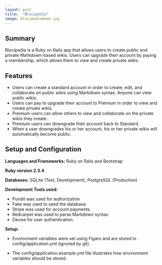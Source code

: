 ```yaml
---
layout: post
title:  "Blocipedia"
image: blocipediaHome.jpg
---
```


## Summary
Blocipedia is a Ruby on Rails app that allows users to create public and private Markdown-based wikis. Users can upgrade their account by paying a membership, which allows them to view and create private wikis.


## Features
+ Users can create a standard account in order to create, edit, and collaborate on public wikis using Markdown syntax. Anyone can view public wikis.
+ Users can pay to upgrade their account to Premium in order to view and create private wikis.
+ Premium users can allow others to view and collaborate on the private wikis they create.
+ Premium users can downgrade their account back to Standard.
+ When a user downgrades his or her account, his or her private wikis will automatically become public.

## Setup and Configuration

**Languages and Frameworks:** Ruby on Rails and Bootstrap

**Ruby version 2.3.4**

**Databases:** SQLite (Test, Development), PostgreSQL (Production)

**Development Tools used:**

+ Pundit was used for authorization
+ Fake was used to seed the database.
+ Stripe was used for account payments.
+ Redcarpet was used to parse Markdown syntax.
+ Devise for user authentication.

**Setup:**

+ Environment variables were set using Figaro and are stored in config/application.yml (ignored by git).

+ The config/application.example.yml file illustrates how environment variables should be stored.

